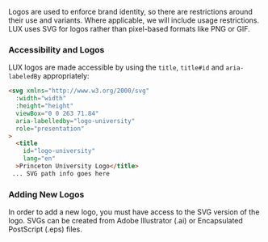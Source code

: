 <div class="introduction">
	<p>Logos are used to enforce brand identity, so there are restrictions around their use and variants. Where applicable, we will include usage restrictions. LUX uses SVG for logos rather than pixel-based formats like PNG or GIF.</p>
</div>

### Accessibility and Logos

LUX logos are made accessible by using the `title`, `title#id` and `aria-labeledBy` appropriately:

```html
<svg xmlns="http://www.w3.org/2000/svg"
  :width="width"
  :height="height"
  viewBox="0 0 263 71.84"
  aria-labelledby="logo-university"
  role="presentation"
>
  <title
    id="logo-university"
    lang="en"
  >Princeton University Logo</title>
 ... SVG path info goes here
```

### Adding New Logos

In order to add a new logo, you must have access to the SVG version of the logo. SVGs can be created from Adobe Illustrator (.ai) or Encapsulated PostScript (.eps) files.

